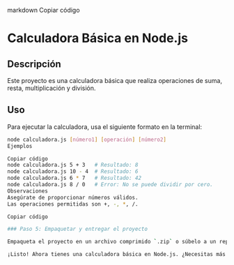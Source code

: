 markdown
Copiar código
# Calculadora Básica en Node.js

## Descripción
Este proyecto es una calculadora básica que realiza operaciones de suma, resta, multiplicación y división.

## Uso
Para ejecutar la calculadora, usa el siguiente formato en la terminal:
```bash
node calculadora.js [número1] [operación] [número2]
Ejemplos

Copiar código
node calculadora.js 5 + 3   # Resultado: 8
node calculadora.js 10 - 4  # Resultado: 6
node calculadora.js 6 * 7   # Resultado: 42
node calculadora.js 8 / 0   # Error: No se puede dividir por cero.
Observaciones
Asegúrate de proporcionar números válidos.
Las operaciones permitidas son +, -, *, /.

Copiar código

### Paso 5: Empaquetar y entregar el proyecto

Empaqueta el proyecto en un archivo comprimido `.zip` o súbelo a un repositorio en GitHub para su entrega.

¡Listo! Ahora tienes una calculadora básica en Node.js. ¿Necesitas más detalles o alguna funcionalidad adicional?





